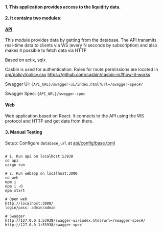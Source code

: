 #### 1. This application provides access to the liquidity data.

#### 2. It contains two modules:

#### [API](api)
This module provides data by getting from the database.
The API transmits real-time data to clients via WS (every N seconds by subscription) 
and also makes it possible to fetch data via HTTP

Based on actix, sqlx

Casbin is used for authentication.
Rules for route permissions are located in [api/policy/policy.csv](api/policy/policy.csv)
https://github.com/casbin/casbin-rs#how-it-works

Swagger UI: `{API_URL}/swagger-ui/index.html?url=/swagger-spec#/`

Swagger Spec: `{API_URL}/swagger-spec`

#### [Web](web)
Web application based on React. 
It connects to the API using the WS protocol and HTTP and get data from there.

#### 3. Manual Testing
Setup:
Configure `database_url` at [api/config/base.toml](api/config/base.toml)

```

# 1. Run api on localhost:53938
cd api
cargo run

# 2. Run webapp on localhost:3000
cd web
npm i
npm i -D
npm start

# Open web
http://localhost:3000/
login/pass: admin/admin

# Swagger 
http://127.0.0.1:53938/swagger-ui/index.html?url=/swagger-spec#/
http://127.0.0.1:53938/swagger-spec`
```
